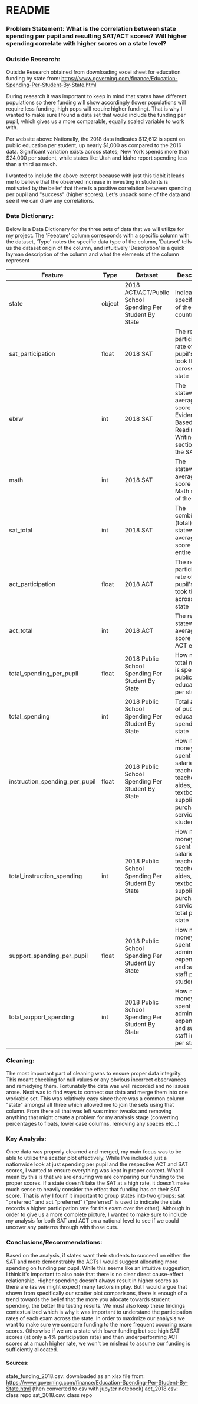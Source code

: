 # README

###  Problem Statement: What is the correlation between state spending per pupil and resulting SAT/ACT scores? Will higher spending correlate with higher scores on a state level?


### Outside Research:
Outside Research obtained from downloading excel sheet for education funding by state from: https://www.governing.com/finance/Education-Spending-Per-Student-By-State.html

During research it was important to keep in mind that states have different populations so there funding will show accordingly (lower populations will require less funding, high pops will require higher funding). That is why I wanted to make sure I found a data set that would include the funding per pupil, which gives us a more comparable, equally scaled variable to work with.

Per website above: Nationally, the 2018 data indicates $12,612 is spent on public education per student, up nearly $1,000 as compared to the 2016 data. Significant variation exists across states; New York spends more than $24,000 per student, while states like Utah and Idaho report spending less than a third as much. 

I wanted to include the above excerpt because with just this tidbit it leads me to believe that the observed increase in investing in students is motivated by the belief that there is a positive correlation between spending per pupil and "success" (higher scores). Let's unpack some of the data and see if we can draw any correlations.



### Data Dictionary:
Below is a Data Dictionary for the three sets of data that we will utilize for my project. The 'Feeature' column corresponds with a specific column with the dataset, 'Type' notes the specific data type of the column, 'Dataset' tells us the dataset origin of the column, and intuitively 'Description' is a quick layman description of the column and what the elements of the column represent  

|Feature|Type|Dataset|Description|
|---|---|---|---|
|state|object|2018 ACT/ACT/Public School Spending Per Student By State|Indicates the specific state of the country|
|sat_participation|float|2018 SAT| The reported participation rate of pupil's that took the SAT across the state|
|ebrw|int|2018 SAT|The statewide average score for the Evidence-Based Reading and Writing section of the SAT|
|math|int|2018 SAT|The statewide average score for the Math section of the SAT|
|sat_total|int|2018 SAT|The combined (total) statewide average score for the entire SAT|
|act_participation|float|2018 ACT| The reported participation rate of pupil's that took the ACT across the state| 
|act_total|int|2018 ACT|The reported statewide average score for the ACT exam|
|total_spending_per_pupil|float|2018 Public School Spending Per Student By State|How much total money is spent on public education per student| 
|total_spending|int|2018 Public School Spending Per Student By State|Total amount of public education spending per state|
|instruction_spending_per_pupil|float|2018 Public School Spending Per Student By State|How much money is spent on salaries for teachers and teacher aides, textbooks, supplies and purchased services per student| 
|total_instruction_spending|int|2018 Public School Spending Per Student By State|How much money is spent on salaries for teachers and teacher aides, textbooks, supplies and purchased services in total per state|
|support_spending_per_pupil|float|2018 Public School Spending Per Student By State|How much money is spent on adminstrative expenses and support staff per student| 
|total_support_spending|int|2018 Public School Spending Per Student By State|How much money is spent on adminstrative expenses and support staff in total per state| 



### Cleaning: 
The most important part of cleaning was to ensure proper data integrity. This meant checking for null values or any obvious incorrect observances and remedying them. Fortunately the data was well recorded and no issues arose. Next was to find ways to connect our data and merge them into one workable set. This was relatively easy since there was a common column "state" amongst all three which allowed me to join the sets using that column. From there all that was left was minor tweaks and removing anything that might create a problem for my analysis stage (converting percentages to floats, lower case columns, removing any spaces etc...) 



### Key Analysis:
Once data was properly clearned and merged, my main focus was to be able to utilize the scatter plot effectively. While I've included just a nationwide look at just spending per pupil and the respective ACT and SAT scores, I wanted to ensure everything was kept in proper context. What I mean by this is that we are ensuring we are comparing our funding to the proper scores. If a state doesn't take the SAT at a high rate, it doesn't make much sense to heavily consider the effect that funding has on their SAT score. That is why I founf it important to group states into two groups: sat "preferred" and act "preferred" ("preferred" is used to indicate the state records a higher participation rate for this exam over the other). Although in order to give us a more complete picture, I wanted to make sure to include my analysis for both SAT and ACT on a national level to see if we could uncover any patterns through with those cuts. 



### Conclusions/Recommendations: 
Based on the analysis, if states want their students to succeed on either the SAT and more demonstrably the ACTs I would suggest allocating more spending on funding per pupil. While this seems like an intuitive suggestion, I think it's important to also note that there is no clear direct cause-effect relationship. Higher spending doesn't always result in higher scores as there are (as we might expect) many factors in play. But I would argue that shown from specifically our scatter plot comparisons, there is enough of a trend towards the belief that the more you allocate towards student spending, the better the testing results. We must also keep these findings contextualized which is why it was important to understand the participation rates of each exam across the state. In order to maximize our analysis we want to make sure we compare funding to the more frequent occuring exam scores. Otherwise if we are a state with lower funding but see high SAT scores (at only a 4% participation rate) and then underperforming ACT scores at a much higher rate, we won't be mislead to assume our funding is sufficiently allocated. 

#### Sources:
state_funding_2018.csv: downloaded as an xlsx file from: https://www.governing.com/finance/Education-Spending-Per-Student-By-State.html (then converted to csv with jupyter notebook)
act_2018.csv: class repo
sat_2018.csv: class repo